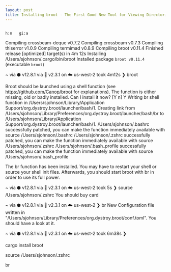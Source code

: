 ```yaml
---
layout: post
title: Installing broot - The First Good New Tool for Viewing Directories of Files In Years
---
```



                                                                                                                               h:n   gi:a
   Compiling crossbeam-deque v0.7.2
   Compiling crossbeam v0.7.3
   Compiling thiserror v1.0.9
   Compiling termimad v0.8.9
   Compiling broot v0.11.4
    Finished release [optimized] target(s) in 4m 12s
  Installing /Users/sjohnson/.cargo/bin/broot
   Installed package `broot v0.11.4` (executable `broot`)

~ via ⬢ v12.8.1 via 💎 v2.3.1 on ☁️  us-west-2 took 4m12s
❯ broot

Broot should be launched using a shell function (see https://github.com/Canop/broot for explanations).
The function is either missing, old or badly installed.
Can I install it now? [Y n]
Y
Writing br shell function in /Users/sjohnson/Library/Application Support/org.dystroy.broot/launcher/bash/1.
Creating link from /Users/sjohnson/Library/Preferences/org.dystroy.broot/launcher/bash/br to /Users/sjohnson/Library/Application Support/org.dystroy.broot/launcher/bash/1.
/Users/sjohnson/.bashrc successfully patched, you can make the function immediately available with
source /Users/sjohnson/.bashrc
/Users/sjohnson/.zshrc successfully patched, you can make the function immediately available with
source /Users/sjohnson/.zshrc
/Users/sjohnson/.bash_profile successfully patched, you can make the function immediately available with
source /Users/sjohnson/.bash_profile

The br function has been installed.
You may have to restart your shell or source your shell init files.
Afterwards, you should start broot with br in order to use its full power.

~ via ⬢ v12.8.1 via 💎 v2.3.1 on ☁️  us-west-2 took 5s
❯ source /Users/sjohnson/.zshrc
You should buy card

~ via ⬢ v12.8.1 via 💎 v2.3.1 on ☁️  us-west-2
❯ br
New Configuration file written in "/Users/sjohnson/Library/Preferences/org.dystroy.broot/conf.toml".
You should have a look at it.

~ via ⬢ v12.8.1 via 💎 v2.3.1 on ☁️  us-west-2 took 6m38s
❯

cargo install broot

source /Users/sjohnson/.zshrc

br
